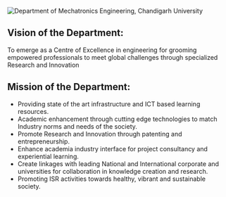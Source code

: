![Department of Mechatronics Engineering, Chandigarh University](https://github.com/Mechatronics-Engineering-CU/Robotics4Mechatrons_-CU/blob/main/IMAGE_DATA/banner.PNG)
        
## Vision of the Department: 

To emerge as a Centre of Excellence in engineering for grooming empowered professionals to meet global challenges through specialized Research and Innovation

## Mission of the Department:

- Providing state of the art infrastructure and ICT based learning resources.
- Academic enhancement through cutting edge technologies to match Industry norms and needs of the society.
- Promote Research and Innovation through patenting and entrepreneurship.
- Enhance academia industry interface for project consultancy and experiential learning.
- Create linkages with leading National and International corporate and universities for collaboration in knowledge creation and research.
- Promoting ISR activities towards healthy, vibrant and sustainable society.




